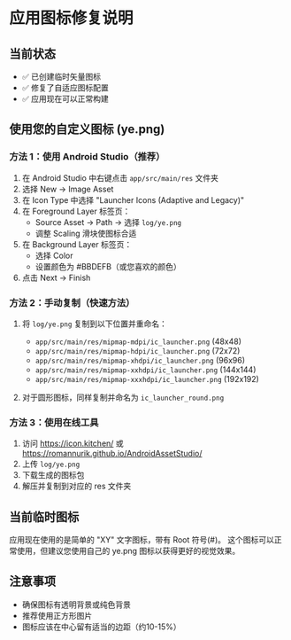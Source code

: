 # 应用图标修复说明

## 当前状态
- ✅ 已创建临时矢量图标
- ✅ 修复了自适应图标配置
- ✅ 应用现在可以正常构建

## 使用您的自定义图标 (ye.png)

### 方法 1：使用 Android Studio（推荐）
1. 在 Android Studio 中右键点击 `app/src/main/res` 文件夹
2. 选择 New → Image Asset
3. 在 Icon Type 中选择 "Launcher Icons (Adaptive and Legacy)"
4. 在 Foreground Layer 标签页：
   - Source Asset → Path → 选择 `log/ye.png`
   - 调整 Scaling 滑块使图标合适
5. 在 Background Layer 标签页：
   - 选择 Color
   - 设置颜色为 #BBDEFB（或您喜欢的颜色）
6. 点击 Next → Finish

### 方法 2：手动复制（快速方法）
1. 将 `log/ye.png` 复制到以下位置并重命名：
   - `app/src/main/res/mipmap-mdpi/ic_launcher.png` (48x48)
   - `app/src/main/res/mipmap-hdpi/ic_launcher.png` (72x72)
   - `app/src/main/res/mipmap-xhdpi/ic_launcher.png` (96x96)
   - `app/src/main/res/mipmap-xxhdpi/ic_launcher.png` (144x144)
   - `app/src/main/res/mipmap-xxxhdpi/ic_launcher.png` (192x192)

2. 对于圆形图标，同样复制并命名为 `ic_launcher_round.png`

### 方法 3：使用在线工具
1. 访问 https://icon.kitchen/ 或 https://romannurik.github.io/AndroidAssetStudio/
2. 上传 `log/ye.png`
3. 下载生成的图标包
4. 解压并复制到对应的 res 文件夹

## 当前临时图标
应用现在使用的是简单的 "XY" 文字图标，带有 Root 符号(#)。
这个图标可以正常使用，但建议您使用自己的 ye.png 图标以获得更好的视觉效果。

## 注意事项
- 确保图标有透明背景或纯色背景
- 推荐使用正方形图片
- 图标应该在中心留有适当的边距（约10-15%）

